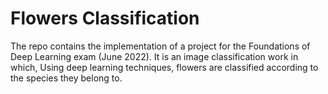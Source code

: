 # Flowers Classification

The repo contains the implementation of a project for the Foundations of Deep Learning exam (June 2022). It is an image classification work in which, Using deep learning techniques, flowers are classified according to the species they belong to.
